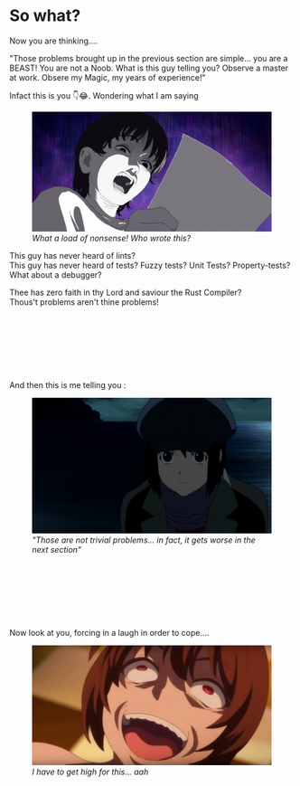# So what?

Now you are thinking....   

"Those problems brought up in the previous section are simple... you are a BEAST! You are not a Noob. What is this guy telling you?
Observe a master at work. Obsere my Magic, my years of experience!"  

Infact this is you 👇😂. Wondering what I am saying 
<figure> 
  <img src="./imgs/Look back english sub Full movie @POPSAnime @MuseAsia [fqDDI8KD0y4].mp4-00:06:59.208.png">
  <figcaption><i>What a load of nonsense! Who wrote this? </i></figcaption>
</figure>


This guy has never heard of lints?  
This guy has never heard of tests? Fuzzy tests? Unit Tests? Property-tests?  
What about a debugger?  

Thee has zero faith in thy Lord and saviour the Rust Compiler?  
Thous't problems aren't thine problems!  

<br><br><br><br><br><br>


And then this is me telling you :  
<figure>
  <img src="./imgs/grime 24 - Welcome to the N.H.K.!.mkv-00:06:30.641.png">
  <figcaption><i>"Those are not trivial problems... in fact, it gets worse in the next section"</i></figcaption>
</figure>


<br><br><br><br><br><br>

Now look at you, forcing in a laugh in order to cope....
<figure>
  <img src="./imgs/Screenshot 2023-12-05 at 18-46-57 This is What A Terrible Anime Looks Like.png">
  <figcaption><i>I have to get high for this... aah </i></figcaption>
</figure>

